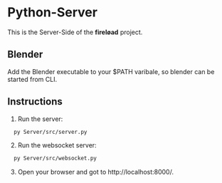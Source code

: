 # Python-Server

This is the Server-Side of the **fireløad** project.

## Blender

Add the Blender executable to your $PATH varibale, so blender can be started from CLI.

## Instructions

1. Run the server: 
```bash
  py Server/src/server.py
```

2. Run the websocket server:
```bash
  py Server/src/websocket.py
```

3. Open your browser and got to http://localhost:8000/.
